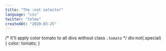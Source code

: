 ```yaml
---
title: "The :not selector"
language: "css"
twitter: "telmo"
createdAt: "2020-03-25"
---
```


/* It'll apply color tomato to all divs without class `.tomato` */
div:not(.special) {
  color: tomato;
}
